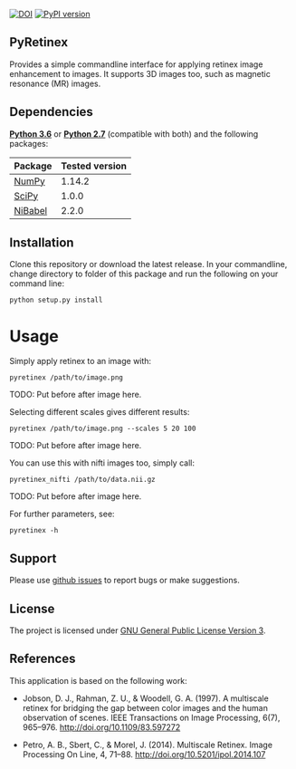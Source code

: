 [![DOI](https://zenodo.org/badge/76043117.svg)](https://zenodo.org/badge/latestdoi/76043117)
[![PyPI version](https://badge.fury.io/py/retinex_for_mri.svg)](https://badge.fury.io/py/retinex_for_mri)


## PyRetinex

Provides a simple commandline interface for applying retinex image enhancement to images. It supports 3D images too, such as magnetic resonance (MR) images.

## Dependencies

**[Python 3.6](https://www.python.org/downloads/release/python-363/)** or **[Python 2.7](https://www.python.org/download/releases/2.7/)** (compatible with both) and the following packages:

| Package                              | Tested version |
|--------------------------------------|----------------|
| [NumPy](http://www.numpy.org/)       | 1.14.2         |
| [SciPy](https://www.scipy.org/)      | 1.0.0          |
| [NiBabel](http://nipy.org/nibabel/)  | 2.2.0          |

## Installation

Clone this repository or download the latest release. In your commandline, change directory to folder of this package and run the following on your command line:
```
python setup.py install
```

# Usage
Simply apply retinex to an image with:
```
pyretinex /path/to/image.png
```
TODO: Put before after image here.

Selecting different scales gives different results:
```
pyretinex /path/to/image.png --scales 5 20 100
```
TODO: Put before after image here.

You can use this with nifti images too, simply call:
```
pyretinex_nifti /path/to/data.nii.gz
```
TODO: Put before after image here.

For further parameters, see:
```
pyretinex -h
```

## Support

Please use [github issues](https://github.com/ofgulban/retinex_for_mri/issues) to report bugs or make suggestions.

## License

The project is licensed under [GNU General Public License Version 3](http://www.gnu.org/licenses/gpl.html).

## References

This application is based on the following work:

* Jobson, D. J., Rahman, Z. U., & Woodell, G. A. (1997). A multiscale retinex for bridging the gap between color images and the human observation of scenes. IEEE Transactions on Image Processing, 6(7), 965–976. http://doi.org/10.1109/83.597272

* Petro, A. B., Sbert, C., & Morel, J. (2014). Multiscale Retinex. Image Processing On Line, 4, 71–88. http://doi.org/10.5201/ipol.2014.107
